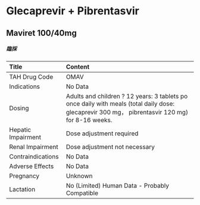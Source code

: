 # Glecaprevir + Pibrentasvir

## Maviret 100/40mg

##### 臨採

| Title              | Content                                                                                                                                         |
|:-------------------|:------------------------------------------------------------------------------------------------------------------------------------------------|
| TAH Drug Code      | OMAV                                                                                                                                            |
| Indications        | No Data                                                                                                                                         |
| Dosing             | Adults and children ? 12 years: 3 tablets po once daily with meals (total daily dose: glecaprevir 300 mg， pibrentasvir 120 mg) for 8-16 weeks. |
| Hepatic Impairment | Dose adjustment required                                                                                                                        |
| Renal Impairment   | Dose adjustment not necessary                                                                                                                   |
| Contraindications  | No Data                                                                                                                                         |
| Adverse Effects    | No Data                                                                                                                                         |
| Pregnancy          | Unknown                                                                                                                                         |
| Lactation          | No (Limited) Human Data - Probably Compatible                                                                                                   |

